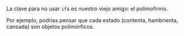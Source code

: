 La clave para no usar `if`s es nuestro viejo amigo: el polimofirmo. 

Por ejemplo, podrías pensar que cada estado (contenta, hambrienta, cansada) son objetos polimórficos.